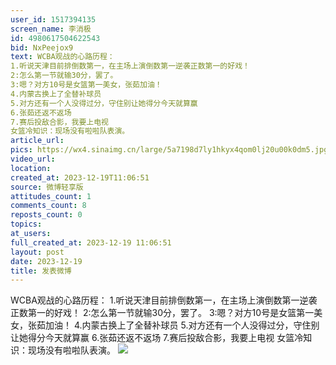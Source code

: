 ```yaml
---
user_id: 1517394135
screen_name: 李消极
id: 4980617504622543
bid: NxPeejox9
text: WCBA观战的心路历程：
1.听说天津目前排倒数第一，在主场上演倒数第一逆袭正数第一的好戏！
2:怎么第一节就输30分，罢了。
3:嗯？对方10号是女篮第一美女，张茹加油！
4.内蒙古换上了全替补球员
5.对方还有一个人没得过分，守住别让她得分今天就算赢
6.张茹还返不返场
7.赛后投敌合影，我要上电视
女篮冷知识：现场没有啦啦队表演。
article_url: 
pics: https://wx4.sinaimg.cn/large/5a7198d7ly1hkyx4qom0lj20u00k0dm5.jpg
video_url: 
location: 
created_at: 2023-12-19T11:06:51
source: 微博轻享版
attitudes_count: 1
comments_count: 8
reposts_count: 0
topics: 
at_users: 
full_created_at: 2023-12-19 11:06:51
layout: post
date: 2023-12-19
title: 发表微博
---
```


WCBA观战的心路历程：
1.听说天津目前排倒数第一，在主场上演倒数第一逆袭正数第一的好戏！
2:怎么第一节就输30分，罢了。
3:嗯？对方10号是女篮第一美女，张茹加油！
4.内蒙古换上了全替补球员
5.对方还有一个人没得过分，守住别让她得分今天就算赢
6.张茹还返不返场
7.赛后投敌合影，我要上电视
女篮冷知识：现场没有啦啦队表演。
![](https://image.baidu.com/search/down?url=https://wx4.sinaimg.cn/large/5a7198d7ly1hkyx4qom0lj20u00k0dm5.jpg)
